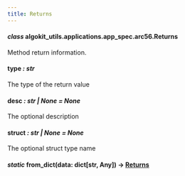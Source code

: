 ```yaml
---
title: Returns
---
```

#### *class* algokit_utils.applications.app_spec.arc56.Returns

Method return information.

#### type *: str*

The type of the return value

#### desc *: str | None* *= None*

The optional description

#### struct *: str | None* *= None*

The optional struct type name

#### *static* from_dict(data: dict[str, Any]) → [Returns](#algokit_utils.applications.app_spec.arc56.Returns)